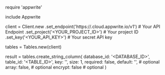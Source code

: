 require 'appwrite'

include Appwrite

client = Client.new
    .set_endpoint('https://<REGION>.cloud.appwrite.io/v1') # Your API Endpoint
    .set_project('<YOUR_PROJECT_ID>') # Your project ID
    .set_key('<YOUR_API_KEY>') # Your secret API key

tables = Tables.new(client)

result = tables.create_string_column(
    database_id: '<DATABASE_ID>',
    table_id: '<TABLE_ID>',
    key: '',
    size: 1,
    required: false,
    default: '<DEFAULT>', # optional
    array: false, # optional
    encrypt: false # optional
)
